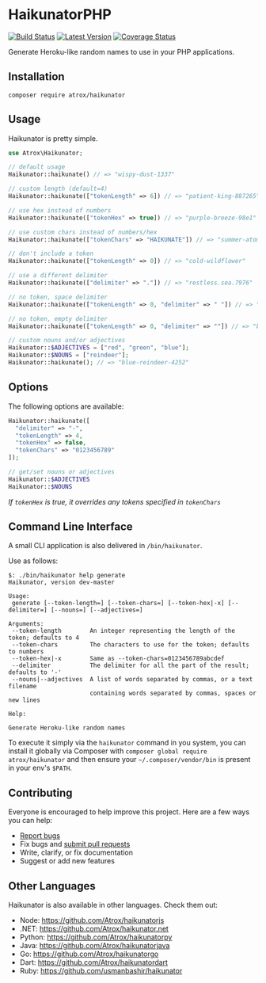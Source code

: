 # HaikunatorPHP

[![Build Status](https://img.shields.io/travis/Atrox/haikunatorphp.svg?style=flat-square)](https://travis-ci.org/Atrox/haikunatorphp)
[![Latest Version](https://img.shields.io/packagist/v/Atrox/haikunator.svg?style=flat-square)](https://packagist.org/packages/atrox/haikunator)
[![Coverage Status](https://img.shields.io/coveralls/Atrox/haikunatorphp.svg?style=flat-square)](https://coveralls.io/r/Atrox/haikunatorphp)

Generate Heroku-like random names to use in your PHP applications.

## Installation

```
composer require atrox/haikunator
```

## Usage

Haikunator is pretty simple.

```php
use Atrox\Haikunator;

// default usage
Haikunator::haikunate() // => "wispy-dust-1337"

// custom length (default=4)
Haikunator::haikunate(["tokenLength" => 6]) // => "patient-king-887265"

// use hex instead of numbers
Haikunator::haikunate(["tokenHex" => true]) // => "purple-breeze-98e1"

// use custom chars instead of numbers/hex
Haikunator::haikunate(["tokenChars" => "HAIKUNATE"]) // => "summer-atom-IHEA"

// don't include a token
Haikunator::haikunate(["tokenLength" => 0]) // => "cold-wildflower"

// use a different delimiter
Haikunator::haikunate(["delimiter" => "."]) // => "restless.sea.7976"

// no token, space delimiter
Haikunator::haikunate(["tokenLength" => 0, "delimiter" => " "]) // => "delicate haze"

// no token, empty delimiter
Haikunator::haikunate(["tokenLength" => 0, "delimiter" => ""]) // => "billowingleaf"

// custom nouns and/or adjectives
Haikunator::$ADJECTIVES = ["red", "green", "blue"];
Haikunator::$NOUNS = ["reindeer"];
Haikunator::haikunate(); // => "blue-reindeer-4252"
```

## Options

The following options are available:

```php
Haikunator::haikunate([
  "delimiter" => "-",
  "tokenLength" => 4,
  "tokenHex" => false,
  "tokenChars" => "0123456789"
]);

// get/set nouns or adjectives
Haikunator::$ADJECTIVES
Haikunator::$NOUNS
```
*If ```tokenHex``` is true, it overrides any tokens specified in ```tokenChars```*

## Command Line Interface

A small CLI application is also delivered in `/bin/haikunator`.

Use as follows:

```text
$: ./bin/haikunator help generate
Haikunator, version dev-master

Usage:
 generate [--token-length=] [--token-chars=] [--token-hex|-x] [--delimiter=] [--nouns=] [--adjectives=]

Arguments:
 --token-length        An integer representing the length of the token; defaults to 4
 --token-chars         The characters to use for the token; defaults to numbers
 --token-hex|-x        Same as --token-chars=0123456789abcdef
 --delimiter           The delimiter for all the part of the result; defaults to '-'
 --nouns|--adjectives  A list of words separated by commas, or a text filename
                       containing words separated by commas, spaces or new lines

Help:

Generate Heroku-like random names
```

To execute it simply via the `haikunator` command in you system, you can install it globally via Composer with `composer global require atrox/haikunator` and then ensure your `~/.composer/vendor/bin` is present in your env's `$PATH`. 

## Contributing

Everyone is encouraged to help improve this project. Here are a few ways you can help:

- [Report bugs](https://github.com/atrox/haikunatorphp/issues)
- Fix bugs and [submit pull requests](https://github.com/atrox/haikunatorphp/pulls)
- Write, clarify, or fix documentation
- Suggest or add new features

## Other Languages

Haikunator is also available in other languages. Check them out:

- Node: https://github.com/Atrox/haikunatorjs
- .NET: https://github.com/Atrox/haikunator.net
- Python: https://github.com/Atrox/haikunatorpy
- Java: https://github.com/Atrox/haikunatorjava
- Go: https://github.com/Atrox/haikunatorgo
- Dart: https://github.com/Atrox/haikunatordart
- Ruby: https://github.com/usmanbashir/haikunator
